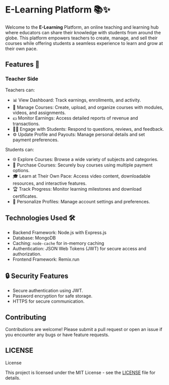 # E-Learning Platform 📚✨

Welcome to the **E-Learning** Platform, an online teaching and learning hub where educators can share their knowledge with students from around the globe. This platform empowers teachers to create, manage, and sell their courses while offering students a seamless experience to learn and grow at their own pace.

## Features 🌟

### Teacher Side

Teachers can:

- 📊 View Dashboard: Track earnings, enrollments, and activity.
- 🎥 Manage Courses: Create, upload, and organize courses with modules, videos, and assignments.
- 💵 Monitor Earnings: Access detailed reports of revenue and transactions.
- 👩‍🎓 Engage with Students: Respond to questions, reviews, and feedback.
- ⚙️ Update Profile and Payouts: Manage personal details and set payment preferences.

Students can:

- 🌐 Explore Courses: Browse a wide variety of subjects and categories.
- 🛒 Purchase Courses: Securely buy courses using multiple payment options.
- 🎓 Learn at Their Own Pace: Access video content, downloadable resources, and interactive features.
- 🏆 Track Progress: Monitor learning milestones and download certificates.
- 🔧 Personalize Profiles: Manage account settings and preferences.

## Technologies Used 🛠️

- Backend Framework: Node.js with Express.js
- Database: MongoDB
- Caching: `node-cache` for in-memory caching
- Authentication: JSON Web Tokens (JWT) for secure access and authorization.
- Frontend Framework: Remix.run

## 🔒 Security Features

- Secure authentication using JWT.
- Password encryption for safe storage.
- HTTPS for secure communication.

## Contributing

Contributions are welcome! Please submit a pull request or open an issue if you encounter any bugs or have feature requests.

## LICENSE

License

This project is licensed under the MIT License - see the [LICENSE](https://github.com/gopaladhikari/e-learning?tab=MIT-1-ov-file) file for details.
